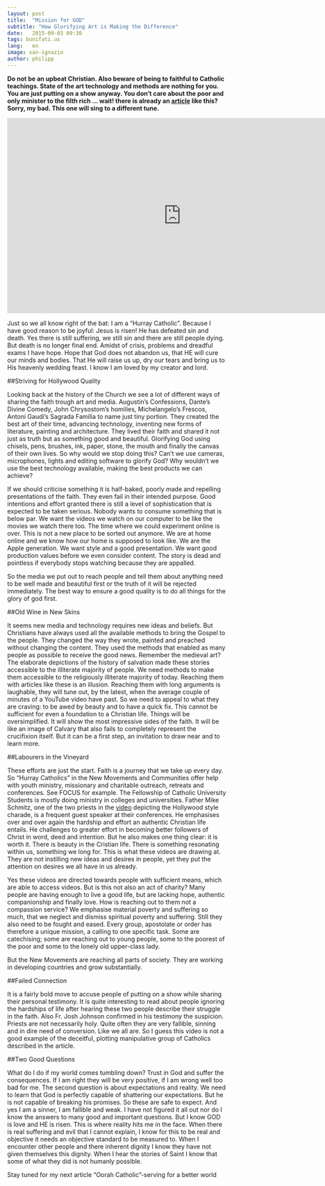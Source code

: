 ```yaml
---
layout: post
title:  "Mission for GOD"
subtitle: "How Glorifying Art is Making the Difference"
date:   2015-09-03 09:30
tags: bonifati.us
lang:   en
image: san-ignazio
author: philipp
---
```

**Do not be an upbeat Christian. Also beware of being to faithful to Catholic teachings. State of the art technology and methods are nothing for you. You are just putting on a show anyway. You don’t care about the poor and only minister to the filth rich … wait! there is already an [article](http://hinsehen.net/2015/09/01/die-falsche-mission-wie-mit-hollywood-methoden-menschen-zum-glauben-verfuehrt-werden-sollen/) like this? Sorry, my bad. This one will sing to a different tune.**

<iframe width="800" height="450" src="https://www.youtube.com/embed/oqmTM-mNBL0" frameborder="0" allowfullscreen></iframe>

Just so we all know right of the bat: I am a “Hurray Catholic”. Because I have good reason to be joyful: Jesus is risen! He has defeated sin and death. Yes there is still suffering, we still sin and there are still people dying. But death is no longer final end. Amidst of crisis, problems and dreadful exams I have hope. Hope that God does not abandon us, that HE will cure our minds and bodies. That He will raise us up, dry our tears and bring us to His heavenly wedding feast. I know I am loved by my creator and lord. 

##Striving for Hollywood Quality

Looking back at the history of the Church we see a lot of different ways of sharing the faith trough art and media. Augustin’s Confessions, Dante’s Divine Comedy, John Chrysostom’s homilies, Michelangelo’s Frescos, Antoni Gaudí’s Sagrada Família to name just tiny portion. They created the best art of their time, advancing technology, inventing new forms of literature, painting and architecture. They lived their faith and shared it not just as truth but as something good and beautiful. Glorifying God using chisels, pens, brushes, ink, paper, stone, the mouth and finally the canvas of their own lives. So why would we stop doing this? Can’t we use cameras, microphones, lights and editing software to glorify God? Why wouldn’t we use the best technology available, making the best products we can achieve? 

If we should criticise something it is half-baked, poorly made and repelling presentations of the faith. They even fail in their intended purpose. Good intentions and effort granted there is still a level of sophistication that is expected to be taken serious. Nobody wants to consume something that is below par.  We want the videos we watch on our computer to be like the movies we watch there too.  The time where we could experiment online is over. This is not a new place to be sorted out anymore. We are at home online and we know how our home is supposed to look like. We are the Apple generation. We want style and a good presentation. We want good production values before we even consider content. The story is dead and pointless if everybody stops watching because they are appalled. 

So the media we put out to reach people and tell them about anything need to be well made and beautiful first or the truth of it will be rejected immediately. The best way to ensure a good quality is to do all things for the glory of god first. 

##Old Wine in New Skins

It seems new media and technology requires new ideas and beliefs. But Christians have always used all the available methods to bring the Gospel to the people. They changed the way they wrote, painted and preached without changing the content. They used the methods that enabled as many people as possible to receive the good news. Remember the medieval art? The elaborate depictions of the history of salvation made these stories accessible to the illiterate majority of people. We need methods to make them accessible to the religiously illiterate majority of today. Reaching them with articles like these is an illusion. Reaching them with long arguments is laughable, they will tune out, by the latest, when the average couple of minutes of a YouTube video have past. So we need to appeal to what they are craving: to be awed by beauty and to have a quick fix. This cannot be sufficient for even a foundation to a Christian life. Things will be oversimplified. It will show the most impressive sides of the faith. It will be like an image of Calvary that also fails to completely represent the crucifixion itself. But it can be a first step, an invitation to draw near and to learn more.


##Labourers in the Vineyard  

These efforts are just the start. Faith is a journey that we take up every day. So “Hurray Catholics” in the New Movements and Communities offer help with youth ministry, missionary and charitable outreach, retreats and conferences. See FOCUS for example. The Fellowship of Catholic University Students is mostly doing ministry in colleges and universities. Father Mike Schmitz, one of the two priests in the [video](https://www.youtube.com/watch?v=-xTeTsrg9fE) depicting the Hollywood style charade, is a frequent guest speaker at their conferences. He emphasises over and over again the hardship and effort an authentic Christian life entails. He challenges to greater effort in becoming better followers of Christ in word, deed and intention. But he also makes one thing clear: it is worth it. There is beauty in the Cristian life. There is something resonating within us, something we long for. This is what these videos are drawing at. They are not instilling new ideas and desires in people, yet they put the attention on desires we all have in us already.

Yes these videos are directed towards people with sufficient means, which are able to access videos. But is this not also an act of charity? Many people are having enough to live a good life, but are lacking hope, authentic companionship and finally love. How is reaching out to them not a compassion service? We emphasise material poverty and suffering so much, that we neglect and dismiss spiritual poverty and suffering. Still they also need to be fought and eased. Every group, apostolate or order has therefore a unique mission, a calling to one specific task. Some are catechising; some are reaching out to young people, some to the poorest of the poor and some to the lonely old upper-class lady. 

But the New Movements are reaching all parts of society. They are working in developing countries and grow substantially. 

##Failed Connection 

It is a fairly bold move to accuse people of putting on a show while sharing their personal testimony. It is quite interesting to read about people ignoring the hardships of life after hearing these two people describe their struggle in the faith. Also Fr. Josh Johnson confirmed in his testimony the suspicion. Priests are not necessarily holy. Quite often they are very fallible, sinning and in dire need of conversion. Like we all are. So I guess this video is not a good example of the deceitful, plotting manipulative group of Catholics described in the article.

##Two Good Questions

What do I do if my world comes tumbling down? Trust in God and suffer the consequences. If I am right they will be very positive, if I am wrong well too bad for me. The second question is about expectations and reality. We need to learn that God is perfectly capable of shattering our expectations. But he is not capable of breaking his promises. So these are safe to expect. And yes I am a sinner, I am fallible and weak. I have not figured it all out nor do I know the answers to many good and important questions. But I know GOD is love and HE is risen. This is where reality hits me in the face. When there is real suffering and evil that I cannot explain, I know for this to be real and objective it needs an objective standard to be measured to. When I encounter other people and there inherent dignity I know they have not given themselves this dignity. When I hear the stories of Saint I know that some of what they did is not humanly possible. 

Stay tuned for my next article “Oorah Catholic”-serving for a better world
